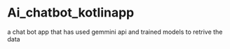 # Ai_chatbot_kotlinapp
a chat bot app that has used gemmini api and trained models to retrive the data
